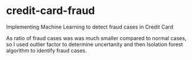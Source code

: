 # credit-card-fraud
Implementing Machine Learning to detect fraud cases in Credit Card

As ratio of fraud cases was was much smaller compared to normal cases, so I used outlier factor to determine uncertanity and then Isolation forest algorithm to identify fraud cases.
